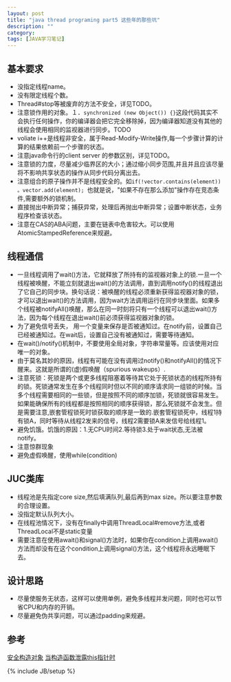 ```yaml
---
layout: post
title: "java thread programing part5 这些年的那些坑"
description: ""
category: 
tags: [JAVA学习笔记]
---
```

## 基本要求
* 没指定线程name。
* 没有限定线程个数。
* Thread#stop等被废弃的方法不安全，详见TODO。
* 注意锁作用的对象。１．`synchronized (new Object()) {}`这段代码其实不会执行任何操作，你的编译器会把它完全移除掉，因为编译器知道没有其他的线程会使用相同的监视器进行同步。TODO
* voliate i++是线程非安全，属于Read-Modify-Write操作,每一个步骤计算的计算的结果依赖前一个步骤的状态。
* 注意java命令行的client server 的参数区别，详见TODO。
* 注意锁的力度，尽量减少临界区的大小；通过缩小同步范围,并且并且应该尽量将不影响共享状态的操作从同步代码分离出去。
* 注意组合的原子操作并不是线程安全的。如`if(!vector.contains(element)) 。vector.add(element); `也就是说，"如果不存在那么添加"操作存在竞态条件,需要额外的锁机制。    
* 直接抛出中断异常；捕获异常，处理后再抛出中断异常；设置中断状态，业务程序检查该状态。
* 注意在CAS的ABA问题，主要在链表中危害较大。可以使用AtomicStampedReference来规避。

## 线程通信
* 一旦线程调用了wait()方法，它就释放了所持有的监视器对象上的锁.一旦一个线程被唤醒，不能立刻就退出wait()的方法调用，直到调用notify()的线程退出了它自己的同步块。换句话说：被唤醒的线程必须重新获得监视器对象的锁，才可以退出wait()的方法调用，因为wait方法调用运行在同步块里面。如果多个线程被notifyAll()唤醒，那么在同一时刻将只有一个线程可以退出wait()方法，因为每个线程在退出wait()前必须获得监视器对象的锁。
* 为了避免信号丢失， 用一个变量来保存是否被通知过。在notify前，设置自己已经被通知过。在wait后，设置自己没有被通知过，需要等待通知。
* 在wait()/notify()机制中，不要使用全局对象，字符串常量等。应该使用对应唯一的对象。
* 由于莫名其妙的原因，线程有可能在没有调用过notify()和notifyAll()的情况下醒来。这就是所谓的(虚)假唤醒（spurious wakeups）.
* 注意死锁：死锁是两个或更多线程阻塞着等待其它处于死锁状态的线程所持有的锁。死锁通常发生在多个线程同时但以不同的顺序请求同一组锁的时候。当多个线程需要相同的一些锁，但是按照不同的顺序加锁，死锁就很容易发生。如果能确保所有的线程都是按照相同的顺序获得锁，那么死锁就不会发生。但是需要注意,嵌套管程锁死时锁获取的顺序是一致的.嵌套管程锁死中，线程1持有锁A，同时等待从线程2发来的信号，线程2需要锁A来发信号给线程1。
* 避免饥饿。饥饿的原因：1.无CPU时间2.等待锁3.处于wait状态,无法被notify。
* 注意惊群现象
* 避免虚假唤醒，使用while(condition)

## JUC类库

* 线程池是先指定core size,然后填满队列,最后再到max size。所以要注意参数的合理设置。
* 没指定默认队列大小。
* 在线程池情况下，没有在finally中调用ThreadLocal#remove方法,或者ThreadLocal不是static变量
* 需要注意在使用await()和signal()方法时，如果你在condition上调用await()方法而却没有在这个condition上调用signal()方法，这个线程将永远睡眠下去。


## 设计思路
       
* 尽量使服务无状态，这样可以使用单例，避免多线程并发问题，同时也可以节省CPU和内存的开销。
* 尽量避免伪共享问题，可以通过padding来规避。
 
 
## 参考

[安全构造对象](http://www.ibm.com/developerworks/java/library/j-jtp0618/index.html)
[当构造函数泄露this指针时](http://blog.csdn.net/liuxuejiang158blog/article/details/12891899)  


{% include JB/setup %}
